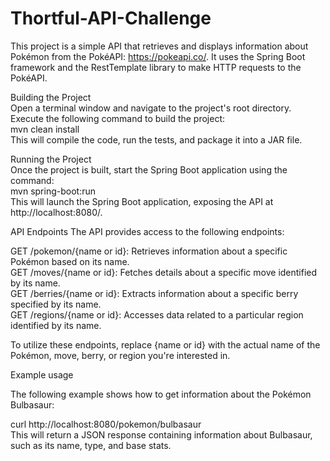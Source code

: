 # Thortful-API-Challenge
This project is a simple API that retrieves and displays information about Pokémon from the PokéAPI: https://pokeapi.co/. It uses the Spring Boot framework and the RestTemplate library to make HTTP requests to the PokéAPI.


Building the Project<br />
Open a terminal window and navigate to the project's root directory.
Execute the following command to build the project:<br />
mvn clean install<br />
This will compile the code, run the tests, and package it into a JAR file.

Running the Project<br />
Once the project is built, start the Spring Boot application using the command:<br />
mvn spring-boot:run<br />
This will launch the Spring Boot application, exposing the API at http://localhost:8080/.

API Endpoints
The API provides access to the following endpoints:

GET /pokemon/{name or id}: Retrieves information about a specific Pokémon based on its name.<br />
GET /moves/{name or id}: Fetches details about a specific move identified by its name.<br />
GET /berries/{name or id}: Extracts information about a specific berry specified by its name.<br />
GET /regions/{name or id}: Accesses data related to a particular region identified by its name.<br />

To utilize these endpoints, replace {name or id} with the actual name of the Pokémon, move, berry, or region you're interested in.



Example usage

The following example shows how to get information about the Pokémon Bulbasaur:

curl http://localhost:8080/pokemon/bulbasaur<br />
This will return a JSON response containing information about Bulbasaur, such as its name, type, and base stats.
